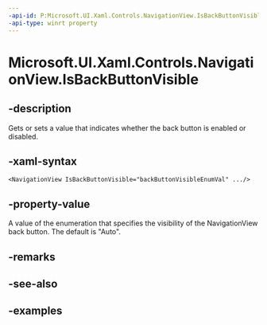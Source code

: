```yaml
---
-api-id: P:Microsoft.UI.Xaml.Controls.NavigationView.IsBackButtonVisible
-api-type: winrt property
---
```


<!-- Property syntax.
public NavigationViewBackButtonVisible IsBackButtonVisible { get;  set; }
-->

# Microsoft.UI.Xaml.Controls.NavigationView.IsBackButtonVisible

## -description

Gets or sets a value that indicates whether the back button is enabled or disabled.

## -xaml-syntax

```xaml
<NavigationView IsBackButtonVisible="backButtonVisibleEnumVal" .../>
```

## -property-value

A value of the enumeration that specifies the visibility of the NavigationView back button. The default is "Auto".

## -remarks

## -see-also

## -examples

